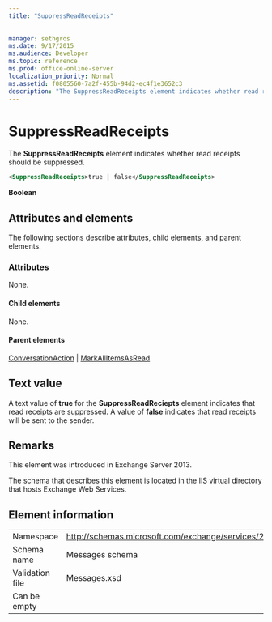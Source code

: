 ```yaml
---
title: "SuppressReadReceipts"
 
 
manager: sethgros
ms.date: 9/17/2015
ms.audience: Developer
ms.topic: reference
ms.prod: office-online-server
localization_priority: Normal
ms.assetid: f0805560-7a2f-455b-94d2-ec4f1e3652c3
description: "The SuppressReadReceipts element indicates whether read receipts should be suppressed."
---
```


# SuppressReadReceipts

The **SuppressReadReceipts** element indicates whether read receipts should be suppressed. 
  
```XML
<SuppressReadReceipts>true | false</SuppressReadReceipts>
```

 **Boolean**
## Attributes and elements

The following sections describe attributes, child elements, and parent elements.
  
### Attributes

None.
  
#### Child elements

None.
  
#### Parent elements

[ConversationAction](conversationaction.md) | [MarkAllItemsAsRead](markallitemsasread.md)
  
## Text value

A text value of **true** for the **SuppressReadReciepts** element indicates that read receipts are suppressed. A value of **false** indicates that read receipts will be sent to the sender. 
  
## Remarks

This element was introduced in Exchange Server 2013.
  
The schema that describes this element is located in the IIS virtual directory that hosts Exchange Web Services.
  
## Element information

|||
|:-----|:-----|
|Namespace  <br/> |http://schemas.microsoft.com/exchange/services/2006/messages  <br/> |
|Schema name  <br/> |Messages schema  <br/> |
|Validation file  <br/> |Messages.xsd  <br/> |
|Can be empty  <br/> ||
   

